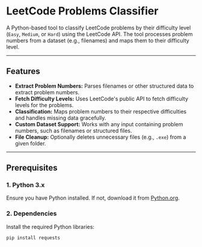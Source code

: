 # LeetCode Problems Classifier

A Python-based tool to classify LeetCode problems by their difficulty level (`Easy`, `Medium`, or `Hard`) using the LeetCode API. The tool processes problem numbers from a dataset (e.g., filenames) and maps them to their difficulty level.

---

## Features

- **Extract Problem Numbers:** Parses filenames or other structured data to extract problem numbers.
- **Fetch Difficulty Levels:** Uses LeetCode's public API to fetch difficulty levels for the problems.
- **Classification:** Maps problem numbers to their respective difficulties and handles missing data gracefully.
- **Custom Dataset Support:** Works with any input containing problem numbers, such as filenames or structured files.
- **File Cleanup:** Optionally deletes unnecessary files (e.g., `.exe`) from a given folder.

---

## Prerequisites

### 1. Python 3.x
Ensure you have Python installed. If not, download it from [Python.org](https://www.python.org/).

### 2. Dependencies
Install the required Python libraries:
```bash
pip install requests
